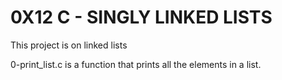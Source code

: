 # 0X12 C - SINGLY LINKED LISTS

This project is on linked lists

0-print_list.c is a function that prints all the elements in a list.
